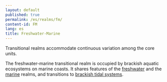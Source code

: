 ```yaml
---
layout: default
published: true
permalink: /es/realms/fm/
content-id: FM
lang: es
title: Freshwater-Marine
---
```



Transitional realms accommodate continuous variation among the core units.

The freshwater-marine transitional realm is occupied by brackish aquatic ecosystems on marine coasts. It shares features of the [freshwater](/explore/realms/F) and the [marine](/explore/realms/M) realms, and transitions to [brackish tidal systems](/explore/realms/MFT).

